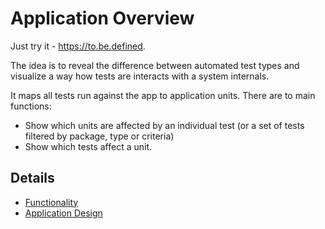 # Application Overview

Just try it - https://to.be.defined.

The idea is to reveal the difference between automated test types and visualize a way how tests are interacts with a
system internals.

It maps all tests run against the app to application units. There are to main functions:

* Show which units are affected by an individual test (or a set of tests filtered by package, type or criteria)
* Show which tests affect a unit.

## Details

* [Functionality](functionality/functionality.md)
* [Application Design](design/application_design.md)